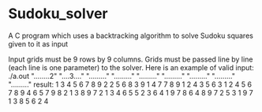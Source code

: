 # Sudoku_solver
A C program which uses a backtracking algorithm to solve Sudoku squares given to it as input

Input grids must be 9 rows by 9 columns.
Grids must be passed line by line (each line is one parameter) to the solver.
Here is an example of valid input:
./a.out "........2" "....3...." "........." "........." "........." "........." "........." "........." "........."
result:
1 3 4 5 6 7 8 9 2
2 5 6 8 3 9 1 4 7
7 8 9 1 2 4 3 5 6
3 1 2 4 5 6 7 8 9
4 6 5 7 9 8 2 1 3
8 9 7 2 1 3 4 6 5
5 2 3 6 4 1 9 7 8
6 4 8 9 7 2 5 3 1
9 7 1 3 8 5 6 2 4
